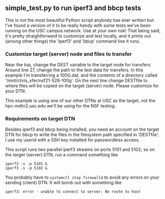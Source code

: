## simple_test.py to run iperf3 and bbcp tests

This is not the most beautiful Python script anybody has ever written but I've found a version of it to be really handy with some tests we've been running on the USC campus network. Use at your own risk! That being said, it's pretty straightforward to customize and test locally, and it prints out (among other things) the 'iperf3' and 'bbcp' command line it runs.

### Customize target (server) node and files to transfer

Near the top, change the DEST variable to the target node for transfers. Around line 27, change the path to the test data for transfers. In this example I'm transferring a 100G.dat, and the contents of a directory called '/mnt/chris_xfer/nsf21-528-100g'. On the next line change DESTfile to where files will be copied on the target (server) node. Please customize for your DTN.

This example is using one of our other DTNs at USC as the target, not the hpc-mdtn2.usc.edu we'll be using for the NSF testing.

### Requirements on target DTN

Besides iperf3 and bbcp being installed, you need an account on the target DTN for bbcp to write the files in the filesystem path specified in 'DESTfile'. I use my userid with a SSH key installed for passwordless access.

This script runs two parallel iperf3 streams on ports 5101 and 5102, so on the target (server) DTN, run a command something like
```
iperf3 -s -p 5101 &
iperf3 -s -p 5102 &
```
You probably have to ```systemctl stop firewalld``` to avoid any errors on your sending (client) DTN. It will bomb out with something like
```
iperf3: error - unable to connect to server: No route to host
```


